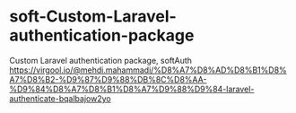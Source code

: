 # soft-Custom-Laravel-authentication-package
Custom Laravel authentication package, softAuth
https://virgool.io/@mehdi.mahammadi/%D8%A7%D8%AD%D8%B1%D8%A7%D8%B2-%D9%87%D9%88%DB%8C%D8%AA-%D9%84%D8%A7%D8%B1%D8%A7%D9%88%D9%84-laravel-authenticate-bqalbajow2yo
